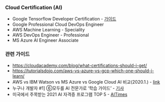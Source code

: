 ### Cloud Certification (AI) 
* Google Tensorflow Developer Certification - [가이드](https://www.tensorflow.org/certificate?hl=ko)
* Google Professional Cloud DevOps Engineer 
* AWS Machine Learning - Speciality
* AWS DevOps Engineer - Professional
* MS Azure AI Engineer Associate 

### 관련 가이드 
* https://cloudacademy.com/blog/what-certifications-should-i-get/
* https://tutorialsdojo.com/aws-vs-azure-vs-gcp-which-one-should-i-learn/
* AWS vs IBM Watson vs MS Azure vs Google Cloud AI 비교(2020.1.) - [link](https://needjarvis.tistory.com/467) 
* 누구나 개발자 #1] ⑥모두를 AI 전문가로 ‘학습 가이드’ - [기사](http://it.chosun.com/site/data/html_dir/2020/08/05/2020080500386.html)
* 미국에서 주목받는 2021 AI 자격증 프로그램 TOP 5 - [AITimes](http://www.aitimes.com/news/articleView.html?idxno=135433) 
